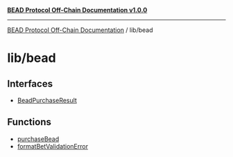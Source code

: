 [**BEAD Protocol Off-Chain Documentation v1.0.0**](../../README.md)

***

[BEAD Protocol Off-Chain Documentation](../../modules.md) / lib/bead

# lib/bead

## Interfaces

- [BeadPurchaseResult](interfaces/BeadPurchaseResult.md)

## Functions

- [purchaseBead](functions/purchaseBead.md)
- [formatBetValidationError](functions/formatBetValidationError.md)
